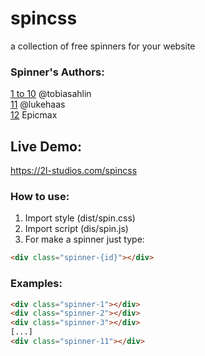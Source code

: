# spincss  
a collection of free spinners for your website  

### Spinner's Authors:  
[1 to 10](https://twitter.com/tobiasahlin) @tobiasahlin  
[11](https://twitter.com/lukehaas) @lukehaas  
[12](https://epicmax.co/) Epicmax 

##  Live Demo:  
https://2l-studios.com/spincss 

### How to use:  
1) Import style (dist/spin.css)  
2) Import script (dis/spin.js)  
3) For make a spinner just type:  
```html
<div class="spinner-{id}"></div>
```

### Examples:
```html
<div class="spinner-1"></div>
<div class="spinner-2"></div>
<div class="spinner-3"></div>
[...]
<div class="spinner-11"></div>
```  
